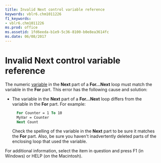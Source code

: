 ```yaml
---
title: Invalid Next control variable reference
keywords: vblr6.chm1011226
f1_keywords:
- vblr6.chm1011226
ms.prod: office
ms.assetid: 1fd6eeda-b1e9-5c36-8100-b0e8ea3614fc
ms.date: 06/08/2017
---
```



# Invalid Next control variable reference

The numeric [variable](../../Glossary/vbe-glossary.md#variable) in the **Next** part of a **For...Next** loop must match the variable in the **For** part. This error has the following cause and solution:

- The variable in the **Next** part of a **For...Next** loop differs from the variable in the **For** part. For example:
    
  ```vb
    For Counter = 1 To 10 
    MyVar = Counter 
    Next Count 
  ```

  Check the spelling of the variable in the **Next** part to be sure it matches the **For** part. Also, be sure you haven't inadvertently deleted parts of the enclosing loop that used the variable.
    

For additional information, select the item in question and press F1 (in Windows) or HELP (on the Macintosh).

